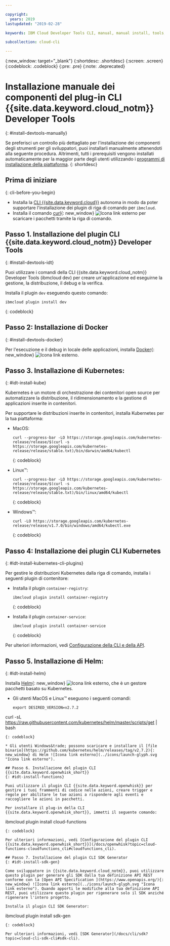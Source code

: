 ```yaml
---

copyright:
  years: 2019
lastupdated: "2019-02-28"

keywords: IBM Cloud Developer Tools CLI, manual, manual install, tools, components, developer tools, ibmcloud cli, ibmcloud, ibmcloud dev, cli, plugin, plug-in, command line, command-line, developer tools, kubernetes, kubectl

subcollection: cloud-cli

---
```


{:new_window: target="_blank"}
{:shortdesc: .shortdesc}
{:screen: .screen}
{:codeblock: .codeblock}
{:pre: .pre}
{:note: .deprecated}

# Installazione manuale dei componenti del plug-in CLI {{site.data.keyword.cloud_notm}} Developer Tools
{: #install-devtools-manually}

Se preferisci un controllo più dettagliato per l'installazione dei componenti degli strumenti per gli sviluppatori, puoi installarli manualmente attenendoti alla seguente procedura. Altrimenti, tutti i prerequisiti vengono installati automaticamente per la maggior parte degli utenti utilizzando i [programmi di installazione della piattaforma](/docs/cli?topic=cloud-cli-ibmcloud-cli#step1-install-idt).
{: shortdesc}

## Prima di iniziare
{: cli-before-you-begin}

* Installa la [CLI {{site.data.keyword.cloud}}](/docs/cli?topic=cloud-cli-install-ibmcloud-cli#install-ibmcloud-cli) autonoma in modo da poter supportare l'installazione dei plugin di riga di comando per `ibmcloud`.
* Installa il comando [curl](https://curl.haxx.se/download.html){: new_window} ![Icona link esterno](../icons/launch-glyph.svg "Icona link esterno") per scaricare i pacchetti tramite la riga di comando.

## Passo 1. Installazione del plugin CLI {{site.data.keyword.cloud_notm}} Developer Tools
{: #install-devtools-idt}

Puoi utilizzare i comandi della CLI {{site.data.keyword.cloud_notm}} Developer Tools (ibmcloud dev) per creare un'applicazione ed eseguirne la gestione, la distribuzione, il debug e la verifica.

Installa il plugin `dev` eseguendo questo comando: 
```
ibmcloud plugin install dev
```
{: codeblock}

## Passo 2: Installazione di Docker
{: #install-devtools-docker}

Per l'esecuzione e il debug in locale delle applicazioni, installa [Docker](https://www.docker.com/get-docker){: new_window} ![Icona link esterno](../icons/launch-glyph.svg "Icona link esterno").

## Passo 3. Installazione di Kubernetes:
{: #idt-install-kube}

Kubernetes è un motore di orchestrazione dei contenitori open source per automatizzare la distribuzione, il ridimensionamento e la gestione di applicazioni inserite in contenitori.

Per supportare le distribuzioni inserite in contenitori, installa Kubernetes per la tua piattaforma:

* MacOS:
  ```
  curl --progress-bar -LO https://storage.googleapis.com/kubernetes-release/release/$(curl -s https://storage.googleapis.com/kubernetes-release/release/stable.txt)/bin/darwin/amd64/kubectl
  ```
  {: codeblock}

* Linux&trade;:
  ```
  curl --progress-bar -LO https://storage.googleapis.com/kubernetes-release/release/$(curl -s https://storage.googleapis.com/kubernetes-release/release/stable.txt)/bin/linux/amd64/kubectl
  ```
  {: codeblock}

* Windows&trade;:
  ```
  curl -LO https://storage.googleapis.com/kubernetes-release/release/v1.7.0/bin/windows/amd64/kubectl.exe
  ```
  {: codeblock}

## Passo 4: Installazione dei plugin CLI Kubernetes
{: #idt-install-kubernetes-cli-plugins}

Per gestire le distribuzioni Kubernetes dalla riga di comando, installa i seguenti plugin di contenitore:

* Installa il plugin `container-registry`:
  ```
  ibmcloud plugin install container-registry
  ```
  {: codeblock}

* Installa il plugin `container-service`:
  ```
  ibmcloud plugin install container-service
  ```
  {: codeblock}

Per ulteriori informazioni, vedi [Configurazione della CLI e della API](/docs/containers?topic=containers-cs_cli_install#cs_cli_install).

## Passo 5. Installazione di Helm:
{: #idt-install-helm}

Installa [Helm](https://helm.sh/docs/){: new_window} ![Icona link esterno](../icons/launch-glyph.svg "Icona link esterno"), che è un gestore pacchetti basato su Kubernetes.

* Gli utenti MacOS e Linux&trade; eseguono i seguenti comandi:
  ```
  export DESIRED_VERSION=v2.7.2
curl -sL https://raw.githubusercontent.com/kubernetes/helm/master/scripts/get | bash
  ```
  {: codeblock}

* Gli utenti Windows&trade; possono scaricare e installare il [file binario](https://github.com/kubernetes/helm/releases/tag/v2.7.2){: new_window} di Helm ![Icona link esterno](../icons/launch-glyph.svg "Icona link esterno").

## Passo 6. Installazione del plugin CLI {{site.data.keyword.openwhisk_short}}
{: #idt-install-functions}

Puoi utilizzare il plugin CLI {{site.data.keyword.openwhisk}} per gestire i tuoi frammenti di codice nelle azioni, creare trigger e regole per abilitare le tue azioni a rispondere agli eventi e raccogliere le azioni in pacchetti.

Per installare il plug-in della CLI {{site.data.keyword.openwhisk_short}}, immetti il seguente comando:
```
ibmcloud plugin install cloud-functions
```
{: codeblock}

Per ulteriori informazioni, vedi [Configurazione del plugin CLI {{site.data.keyword.openwhisk_short}}](/docs/openwhisk?topic=cloud-functions-cloudfunctions_cli#cloudfunctions_cli).

## Passo 7. Installazione del plugin CLI SDK Generator
{: #idt-install-sdk-gen}

Come sviluppatore in {{site.data.keyword.cloud_notm}}, puoi utilizzare questo plugin per generare gli SDK dalla tua definizione API REST conforme con la [Open API Specification ](https://www.openapis.org/){: new_window} ![Icona link esterno](../icons/launch-glyph.svg "Icona link esterno"). Quando apporti le modifiche alla tua definizione API REST, puoi utilizzare questo plugin per rigenerare solo il SDK anziché rigenerare l'intero progetto.

Installa il plugin CLI SDK Generator:
```
ibmcloud plugin install sdk-gen
```
{: codeblock}

Per ulteriori informazioni, vedi [SDK Generator](/docs/cli/sdk?topic=cloud-cli-sdk-cli#sdk-cli).
